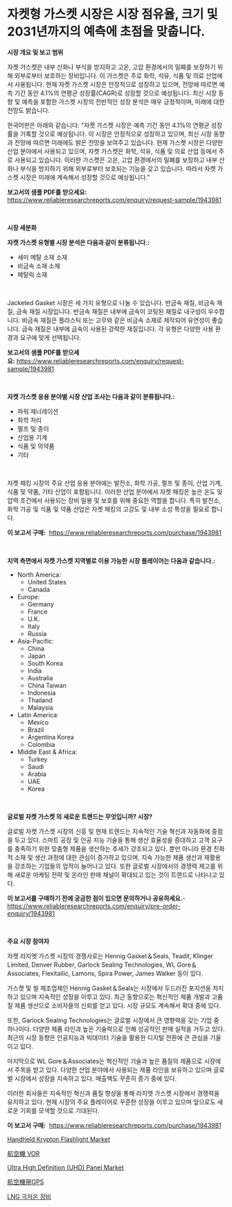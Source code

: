 <p><h1>자켓형 가스켓 시장은 시장 점유율, 크기 및 2031년까지의 예측에 초점을 맞춥니다.</h1></p><p><strong>시장 개요 및 보고 범위</strong></p>
<p><p>자켓 가스켓은 내부 산화나 부식을 방지하고 고온, 고압 환경에서의 밀폐를 보장하기 위해 외부로부터 보호하는 장비입니다. 이 가스켓은 주로 화학, 석유, 식품 및 의료 산업에서 사용됩니다. 현재 자켓 가스켓 시장은 안정적으로 성장하고 있으며, 전망에 따르면 예측 기간 동안 4.1%의 연평균 성장률(CAGR)로 성장할 것으로 예상됩니다. 최신 시장 동향 및 예측을 포함한 가스켓 시장의 전반적인 성장 분석은 매우 긍정적이며, 미래에 대한 전망도 밝습니다.</p><p>한국어판은 아래와 같습니다: "자켓 가스켓 시장은 예측 기간 동안 4.1%의 연평균 성장률을 기록할 것으로 예상됩니다. 이 시장은 안정적으로 성장하고 있으며, 최신 시장 동향과 전망에 따르면 미래에도 밝은 전망을 보여주고 있습니다. 현재 가스켓 시장은 다양한 산업 분야에서 사용되고 있으며, 자켓 가스켓은 화학, 석유, 식품 및 의료 산업 등에서 주로 사용되고 있습니다. 이러한 가스켓은 고온, 고압 환경에서의 밀폐를 보장하고 내부 산화나 부식을 방지하기 위해 외부로부터 보호되는 기능을 갖고 있습니다. 따라서 자켓 가스켓 시장은 미래에 계속해서 성장할 것으로 예상됩니다."</p></p>
<p><strong>보고서의 샘플 PDF를 받으세요:</strong> <a href="https://www.reliableresearchreports.com/enquiry/request-sample/1943981">https://www.reliableresearchreports.com/enquiry/request-sample/1943981</a></p>
<p>&nbsp;</p>
<p><strong>시장 세분화</strong></p>
<p><strong>자켓 가스켓 유형별 시장 분석은 다음과 같이 분류됩니다.:</strong></p>
<p><ul><li>세미 메탈 소재 소재</li><li>비금속 소재 소재</li><li>메탈릭 소재</li></ul></p>
<p>&nbsp;</p>
<p><p>Jacketed Gasket 시장은 세 가지 유형으로 나눌 수 있습니다. 반금속 재질, 비금속 재질, 금속 재질 시장입니다. 반금속 재질은 내부에 금속이 코팅된 재질로 내구성이 우수합니다. 비금속 재질은 플라스틱 또는 고무와 같은 비금속 소재로 제작되어 유연성이 좋습니다. 금속 재질은 내부에 금속이 사용된 강력한 재질입니다. 각 유형은 다양한 사용 환경과 요구에 맞게 선택됩니다.</p></p>
<p><strong>보고서의 샘플 PDF를 받으세요:</strong>&nbsp;<a href="https://www.reliableresearchreports.com/enquiry/request-sample/1943981">https://www.reliableresearchreports.com/enquiry/request-sample/1943981</a></p>
<p>&nbsp;</p>
<p><strong> 자켓 가스켓 응용 분야별 시장 산업 조사는 다음과 같이 분류됩니다.:</strong></p>
<p><ul><li>파워 제너레이션</li><li>화학 처리</li><li>펄프 및 종이</li><li>산업용 기계</li><li>식품 및 의약품</li><li>기타</li></ul></p>
<p>&nbsp;</p>
<p><p>자켓 패킹 시장의 주요 산업 응용 분야에는 발전소, 화학 가공, 펄프 및 종이, 산업 기계, 식품 및 약품, 기타 산업이 포함됩니다. 이러한 산업 분야에서 자켓 패킹은 높은 온도 및 압력 조건에서 사용되는 장비 밀봉 및 보호를 위해 중요한 역할을 합니다. 특히 발전소, 화학 가공 및 식품 및 약품 산업은 자켓 패킹의 고강도 및 내부 소성 특성을 필요로 합니다.</p></p>
<p><strong>이 보고서 구매:</strong>&nbsp; <a href="https://www.reliableresearchreports.com/purchase/1943981">https://www.reliableresearchreports.com/purchase/1943981</a></p>
<p>&nbsp;</p>
<p><strong>지역 측면에서 자켓 가스켓 지역별로 이용 가능한 시장 플레이어는 다음과 같습니다.:</strong></p>
<p><ul>
    <li>
        North America:
        <ul>
            <li>United States</li>
            <li>Canada</li>
        </ul>
    </li>
    <li>
        Europe:
        <ul>
            <li>Germany</li>
            <li>France</li>
            <li>U.K.</li>
            <li>Italy</li>
            <li>Russia</li>
        </ul>
    </li>
    <li>
        Asia-Pacific:
        <ul>
            <li>China</li>
            <li>Japan</li>
            <li>South Korea</li>
            <li>India</li>
            <li>Australia</li>
            <li>China Taiwan</li>
            <li>Indonesia</li>
            <li>Thailand</li>
            <li>Malaysia</li>
        </ul>
    </li>
    <li>
        Latin America:
        <ul>
            <li>Mexico</li>
            <li>Brazil</li>
            <li>Argentina Korea</li>
            <li>Colombia</li>
        </ul>
    </li>
    <li>
        Middle East & Africa:
        <ul>
            <li>Turkey</li>
            <li>Saudi</li>
            <li>Arabia</li>
            <li>UAE</li>
            <li>Korea</li>
        </ul>
    </li>
    </ul></p>
<p>&nbsp;</p>
<p><strong>글로벌 자켓 가스켓 의 새로운 트렌드는 무엇입니까? 시장?</strong></p>
<p><p>글로벌 자켓 가스켓 시장의 신흥 및 현재 트렌드는 지속적인 기술 혁신과 자동화에 중점을 두고 있다. 스마트 공장 및 인공 지능 기술을 통해 생산 효율성을 증대하고 고객 요구를 충족하기 위한 맞춤형 제품을 생산하는 추세가 강조되고 있다. 뿐만 아니라 환경 친화적 소재 및 생산 과정에 대한 관심이 증가하고 있으며, 지속 가능한 제품 생산과 재활용을 강조하는 기업들의 업적이 늘어나고 있다. 또한 글로벌 시장에서의 경쟁력 제고를 위해 새로운 마케팅 전략 및 온라인 판매 채널이 확대되고 있는 것이 트렌드로 나타나고 있다.</p></p>
<p><strong>이 보고서를 구매하기 전에 궁금한 점이 있으면 문의하거나 공유하세요.</strong>- <a href="https://www.reliableresearchreports.com/enquiry/pre-order-enquiry/1943981">https://www.reliableresearchreports.com/enquiry/pre-order-enquiry/1943981</a></p>
<p>&nbsp;</p>
<p><strong>주요 시장 참여자</strong></p>
<p><p>자켓 라지엣 가스켓 시장의 경쟁사로는 Hennig Gasket＆Seals, Teadit, Klinger Limited, Denver Rubber, Garlock Sealing Technologies, WL Gore＆Associates, Flexitallic, Lamons, Spira Power, James Walker 등이 있다. </p><p>가스켓 및 씰 제조업체인 Hennig Gasket＆Seals는 시장에서 두드러진 포지션을 차지하고 있으며 지속적인 성장을 이루고 있다. 최근 동향으로는 혁신적인 제품 개발과 고품질 제품 생산으로 소비자들의 신뢰를 얻고 있다. 시장 규모도 계속해서 확대 중에 있다.</p><p>또한, Garlock Sealing Technologies는 글로벌 시장에서 큰 영향력을 갖는 기업 중 하나이다. 다양한 제품 라인과 높은 기술력으로 인해 성공적인 판매 실적을 거두고 있다. 최근의 시장 동향은 인공지능과 빅데이터 기술을 활용한 디지털 전환에 큰 관심을 기울이고 있다.</p><p>마지막으로 WL Gore＆Associates는 혁신적인 기술과 높은 품질의 제품으로 시장에서 주목을 받고 있다. 다양한 산업 분야에서 사용되는 제품 라인을 보유하고 있으며 글로벌 시장에서 성장을 지속하고 있다. 매출액도 꾸준히 증가 중에 있다.</p><p>이러한 회사들은 지속적인 혁신과 품질 향상을 통해 라지엣 가스켓 시장에서 경쟁력을 유지하고 있다. 현재 시장의 주요 플레이어로 꾸준한 성장을 이루고 있으며 앞으로도 새로운 기회를 모색할 것으로 기대된다.</p></p>
<p><strong>이 보고서 구매:</strong>&nbsp;&nbsp;<a href="https://www.reliableresearchreports.com/purchase/1943981">https://www.reliableresearchreports.com/purchase/1943981</a></p>
<p><p><a href="https://github.com/elizabethdagraca/Market-Research-Report-List-2/blob/main/handheld-krypton-flashlight-market.md">Handheld Krypton Flashlight Market</a></p><p><a href="https://github.com/RodHoppe07/Market-Research-Report-List-1/blob/main/29325548065.md">航空機 VOR</a></p><p><a href="https://github.com/zjyglelu/Market-Research-Report-List-2/blob/main/ultra-high-definition-uhd-panel-market.md">Ultra High Definition (UHD) Panel Market</a></p><p><a href="https://github.com/laurenreichert/Market-Research-Report-List-1/blob/main/76665968064.md">航空機用GPS</a></p><p><a href="https://medium.com/@sybleferry/lng-%ED%81%AC%EB%A6%AC%EC%98%A4%EC%A0%A0-%EC%9E%A5%EB%B9%84-%EC%8B%9C%EC%9E%A5%EC%9D%80-%EC%8B%9C%EC%9E%A5-%EC%A0%90%EC%9C%A0%EC%9C%A8-%EC%8B%9C%EC%9E%A5-%EB%8F%99%ED%96%A5-%EB%B0%8F-%EC%8B%9C%EC%9E%A5-%EC%84%B1%EC%9E%A5%EC%97%90-%EB%8C%80%ED%95%9C-%EC%A0%95%EB%B3%B4%EB%A5%BC-%EC%A0%9C%EA%B3%B5%ED%95%A9%EB%8B%88%EB%8B%A4-ce8ac665d834">LNG 극저온 장비</a></p></p>
